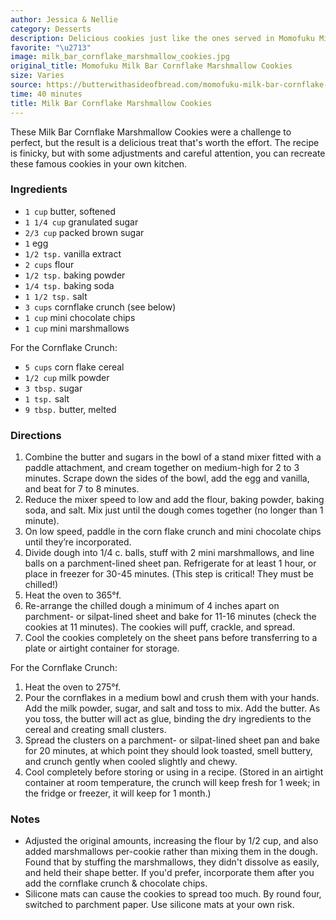```yaml
---
author: Jessica & Nellie
category: Desserts
description: Delicious cookies just like the ones served in Momofuku Milk Bar in NYC.
favorite: "\u2713"
image: milk_bar_cornflake_marshmallow_cookies.jpg
original_title: Momofuku Milk Bar Cornflake Marshmallow Cookies
size: Varies
source: https://butterwithasideofbread.com/momofuku-milk-bar-cornflake-marshmallow/
time: 40 minutes
title: Milk Bar Cornflake Marshmallow Cookies
---
```


These Milk Bar Cornflake Marshmallow Cookies were a challenge to perfect, but the result is a delicious treat that's worth the effort. The recipe is finicky, but with some adjustments and careful attention, you can recreate these famous cookies in your own kitchen.

### Ingredients

* `1 cup` butter, softened
* `1 1/4 cup` granulated sugar
* `2/3 cup` packed brown sugar
* `1` egg
* `1/2 tsp.` vanilla extract
* `2 cups` flour
* `1/2 tsp.` baking powder
* `1/4 tsp.` baking soda
* `1 1/2 tsp.` salt
* `3 cups` cornflake crunch (see below)
* `1 cup` mini chocolate chips
* `1 cup` mini marshmallows

For the Cornflake Crunch:

* `5 cups` corn flake cereal
* `1/2 cup` milk powder
* `3 tbsp.` sugar
* `1 tsp.` salt
* `9 tbsp.` butter, melted

### Directions

1. Combine the butter and sugars in the bowl of a stand mixer fitted with a paddle attachment, and cream together on medium-high for 2 to 3 minutes. Scrape down the sides of the bowl, add the egg and vanilla, and beat for 7 to 8 minutes.
2. Reduce the mixer speed to low and add the flour, baking powder, baking soda, and salt. Mix just until the dough comes together (no longer than 1 minute).
3. On low speed, paddle in the corn flake crunch and mini chocolate chips until they’re incorporated.
4. Divide dough into 1/4 c. balls, stuff with 2 mini marshmallows, and line balls on a parchment-lined sheet pan. Refrigerate for at least 1 hour, or place in freezer for 30-45 minutes. (This step is critical! They must be chilled!)
5. Heat the oven to 365°f.
6. Re-arrange the chilled dough a minimum of 4 inches apart on parchment- or silpat-lined sheet and bake for 11-16 minutes (check the cookies at 11 minutes). The cookies will puff, crackle, and spread.
7. Cool the cookies completely on the sheet pans before transferring to a plate or airtight container for storage.

For the Cornflake Crunch:

1. Heat the oven to 275°f.
2. Pour the cornflakes in a medium bowl and crush them with your hands. Add the milk powder, sugar, and salt and toss to mix. Add the butter. As you toss, the butter will act as glue, binding the dry ingredients to the cereal and creating small clusters.
3. Spread the clusters on a parchment- or silpat-lined sheet pan and bake for 20 minutes, at which point they should look toasted, smell buttery, and crunch gently when cooled slightly and chewy.
4. Cool completely before storing or using in a recipe. (Stored in an airtight container at room temperature, the crunch will keep fresh for 1 week; in the fridge or freezer, it will keep for 1 month.)

### Notes

* Adjusted the original amounts, increasing the flour by 1/2 cup, and also added marshmallows per-cookie rather than mixing them in the dough. Found that by stuffing the marshmallows, they didn't dissolve as easily, and held their shape better. If you'd prefer, incorporate them after you add the cornflake crunch & chocolate chips.
* Silicone mats can cause the cookies to spread too much. By round four, switched to parchment paper. Use silicone mats at your own risk.